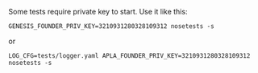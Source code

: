 Some tests require private key to start. Use it like this:
```
GENESIS_FOUNDER_PRIV_KEY=3210931280328109312 nosetests -s
```
or
```
LOG_CFG=tests/logger.yaml APLA_FOUNDER_PRIV_KEY=3210931280328109312 nosetests -s
```
